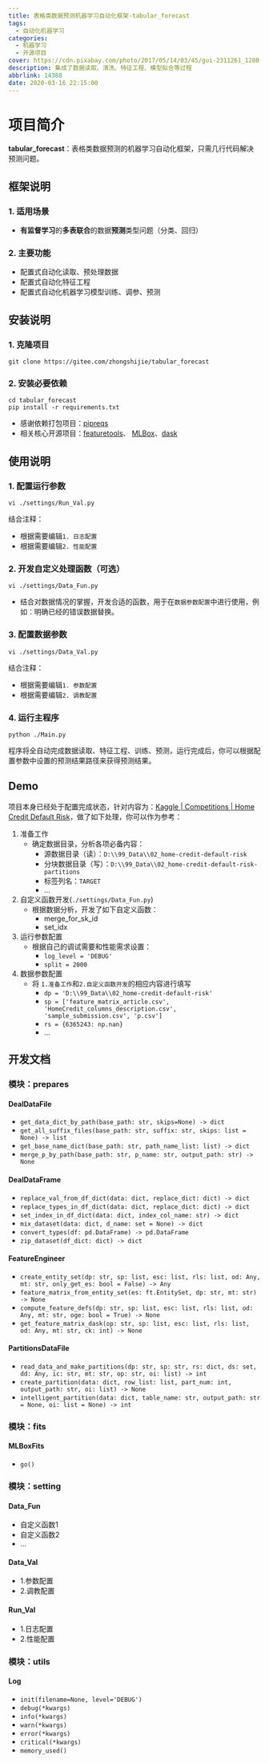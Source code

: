 ```yaml
---
title: 表格类数据预测机器学习自动化框架-tabular_forecast
tags:
  - 自动化机器学习
categories:
  - 机器学习
  - 开源项目
cover: https://cdn.pixabay.com/photo/2017/05/14/03/45/gui-2311261_1280.png
description: 集成了数据读取、清洗、特征工程、模型拟合等过程
abbrlink: 14388
date: 2020-03-16 22:15:00
---
```


# 项目简介
**tabular_forecast**：表格类数据预测的机器学习自动化框架，只需几行代码解决预测问题。
## 框架说明
### 1. 适用场景
- **有监督学习**的**多表联合**的数据**预测**类型问题（分类、回归）
### 2. 主要功能
- 配置式自动化读取、预处理数据
- 配置式自动化特征工程
- 配置式自动化机器学习模型训练、调参、预测

## 安装说明
### 1. 克隆项目
```shell script
git clone https://gitee.com/zhongshijie/tabular_forecast
```
### 2. 安装必要依赖
```shell script
cd tabular_forecast
pip install -r requirements.txt
```
- 感谢依赖打包项目：[pipreqs](https://github.com/bndr/pipreqs)
- 相关核心开源项目：[featuretools](https://docs.featuretools.com/en/stable/)、 [MLBox](https://mlbox.readthedocs.io/en/latest/)、[dask](https://docs.dask.org/en/latest/install.html)
## 使用说明
### 1. 配置运行参数
```shell script
vi ./settings/Run_Val.py
```
结合注释：
- 根据需要编辑`1. 日志配置`
- 根据需要编辑`2. 性能配置`
### 2. 开发自定义处理函数（可选）
```shell script
vi ./settings/Data_Fun.py
```
- 结合对数据情况的掌握，开发合适的函数，用于在`数据参数配置`中进行使用，例如：明确已经的错误数据替换。
### 3. 配置数据参数
```shell script
vi ./settings/Data_Val.py
```
结合注释：
- 根据需要编辑`1. 参数配置`
- 根据需要编辑`2. 调教配置`
### 4. 运行主程序
```shell script
python ./Main.py
```
程序将全自动完成数据读取、特征工程、训练、预测，运行完成后，你可以根据配置参数中设置的预测结果路径来获得预测结果。
    

## Demo
项目本身已经处于配置完成状态，针对内容为：[Kaggle | Competitions | Home Credit Default Risk](https://www.kaggle.com/c/home-credit-default-risk)，做了如下处理，你可以作为参考：
1. 准备工作
    - 确定数据目录，分析各项必备内容：
        - 源数据目录（读）：`D:\\99_Data\\02_home-credit-default-risk`
        - 分块数据目录（写）：`D:\\99_Data\\02_home-credit-default-risk-partitions`
        - 标签列名：`TARGET`
        - ...
2. 自定义函数开发(`./settings/Data_Fun.py`)
    - 根据数据分析，开发了如下自定义函数：
        - merge_for_sk_id
        - set_idx
3. 运行参数配置
    - 根据自己的调试需要和性能需求设置：
        - `log_level = 'DEBUG'`
        - `split = 2000`
4. 数据参数配置
    - 将 `1.准备工作`和`2.自定义函数开发`的相应内容进行填写
        - `dp = 'D:\\99_Data\\02_home-credit-default-risk'`
        - `sp = ['feature_matrix_article.csv', 'HomeCredit_columns_description.csv', 'sample_submission.csv', 'p.csv']`
        - `rs = {6365243: np.nan}`
        - ...


## 开发文档
### 模块：prepares
#### DealDataFile
-  `get_data_dict_by_path(base_path: str, skips=None) -> dict`
-  `get_all_suffix_files(base_path: str, suffix: str, skips: list = None) -> list`
-  `get_base_name_dict(base_path: str, path_name_list: list) -> dict`
-  `merge_p_by_path(base_path: str, p_name: str, output_path: str) -> None`
#### DealDataFrame
-  `replace_val_from_df_dict(data: dict, replace_dict: dict) -> dict`
-  `replace_types_in_df_dict(data: dict, replace_dict: dict) -> dict`
-  `set_index_in_df_dict(data: dict, index_col_name: str) -> dict`
-  `mix_dataset(data: dict, d_name: set = None) -> dict`
-  `convert_types(df: pd.DataFrame) -> pd.DataFrame`
-  `zip_dataset(df_dict: dict) -> dict`
#### FeatureEngineer
-  `create_entity_set(dp: str, sp: list, esc: list, rls: list, od: Any, mt: str, only_get_es: bool = False) -> Any`
-  `feature_matrix_from_entity_set(es: ft.EntitySet, dp: str, mt: str) -> None`
-  `compute_feature_defs(dp: str, sp: list, esc: list, rls: list, od: Any, mt: str, oge: bool = True) -> None`
-  `get_feature_matrix_dask(op: str, sp: list, esc: list, rls: list, od: Any, mt: str, ck: int) -> None`
#### PartitionsDataFile
-  `read_data_and_make_partitions(dp: str, sp: str, rs: dict, ds: set, dd: Any, ic: str, mt: str, op: str, oi: list) -> int`
-  `create_partition(data: dict, row_list: list, part_num: int, output_path: str, oi: list) -> None`
-  `intelligent_partition(data: dict, table_name: str, output_path: str = None, oi: list = None) -> int`
### 模块：fits
#### MLBoxFits
-  `go()`
### 模块：setting
#### Data_Fun
-  自定义函数1
-  自定义函数2
-  ...
#### Data_Val
-  1.参数配置
-  2.调教配置
#### Run_Val
-  1.日志配置
-  2.性能配置
### 模块：utils
#### Log
-  `init(filename=None, level='DEBUG')`
-  `debug(*kwargs)`
-  `info(*kwargs)`
-  `warn(*kwargs)`
-  `error(*kwargs)`
-  `critical(*kwargs)`
-  `memory_used()`
